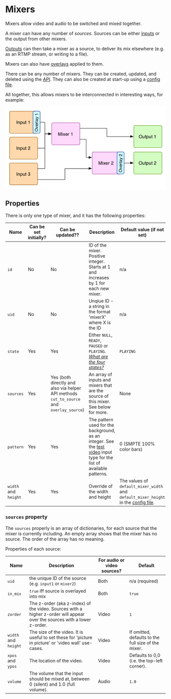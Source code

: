 # Mixers
Mixers allow video and audio to be switched and mixed together.

A mixer can have any number of *sources*. Sources can be either [inputs](inputs.md) or the output from other mixers.

[Outputs](outputs.md) can then take a mixer as a source, to deliver its mix elsewhere (e.g. as an RTMP stream, or writing to a file).

Mixers can also have [overlays](overlays.md) applied to them.

There can be any number of mixers. They can be created, updated, and deleted using the [API](api.md). They can also be created at start-up using a [config file](config_file.md).

All together, this allows mixers to be interconnected in interesting ways, for example:

![Example of connected blocks](assets/blocks_example.png "Example of connected blocks")

## Properties
There is only one type of mixer, and it has the following properties:

| Name | Can be set initially? | Can be updated?? | Description | Default value (if not set) |
| ---- | --------------------- | ---------------- | ----------- | -------------------------- |
| `id` | No | No | ID of the mixer. Positive integer. Starts at 1 and increases by 1 for each new mixer. | n/a  |
| `uid` | No | No | Unqiue ID - a string in the format 'mixerX' where X is the ID | n/a  |
| `state` | Yes | Yes | Either `NULL`, `READY`, `PAUSED` or `PLAYING`. [_What are the four states?_](faq.md#what-are-the-four-states) | `PLAYING` |
| `sources` | Yes | Yes (both directly and also via helper API methods `cut_to_source` and `overlay_source`) | An array of inputs and mixers that are the source of this mixer. See below for more. | None |
| `pattern` | Yes | Yes | The pattern used for the background, as an integer. See the [test video](inputs.md#test-video) input type for the list of available patterns. | 0 (SMPTE 100% color bars) |
| `width` and `height` | Yes | Yes | Override of the width and height | The values of `default_mixer_width` and `default_mixer_height` in the [config file](config_file.md). |

### `sources` property

The `sources` properly is an array of dictionaries, for each source that the mixer is currently including. An empty array shows that the mixer has no source. The order of the array has no meaning.

Properties of each source:

| Name | Description | For audio or video sources? | Default |
| ---- | ----------- | --------------------------- | ------- |
| `uid` | the unique ID of the source (e.g. `input1` or `mixer2`) | Both | n/a (required) |
| `in_mix` | `true` iff source is overlayed into mix | Both | `true` |
| `zorder` | The z-order (aka z-index) of the video. Sources with a higher z-order will appear over the sources with a lower z-order. | Video | `1` |
| `width` and `height` | The size of the video. It is useful to set these for 'picture in picture' or 'video wall' use-cases. | Video | If omitted, defaults to the full size of the mixer. |
| `xpos` and `ypos` | The location of the video. | Video | Defaults to 0,0 (i.e. the top-left corner). |
| `volume` | The volume that the input should be mixed at, between 0 (silent) and 1.0 (full volume). | Audio | `1.0` |




